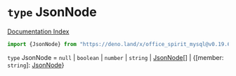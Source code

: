 # `type` JsonNode

[Documentation Index](../README.md)

```ts
import {JsonNode} from "https://deno.land/x/office_spirit_mysql@v0.19.6/mod.ts"
```

`type` JsonNode = `null` | `boolean` | `number` | `string` | [JsonNode](../type.JsonNode/README.md)\[] | \{\[member: `string`]: [JsonNode](../type.JsonNode/README.md)}